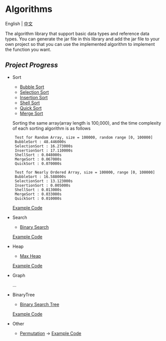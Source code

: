 # Algorithms

English | [中文](https://github.com/InnoFang/Algorithms/blob/master/README_zh.md)

The algorithm library that support basic data types and reference data types. You can generate the jar file in this library and add the jar file to your own project so that you can use the implemented algorithm to implement the function you want.


## _Project Progress_

 + Sort
   - [Bubble Sort](https://github.com/InnoFang/Algorithms/blob/master/src/io/innofang/sort/impl/BubbleSort.java)
   - [Selection Sort](https://github.com/InnoFang/Algorithms/blob/master/src/io/innofang/sort/impl/SelectionSort.java)
   - [Insertion Sort](https://github.com/InnoFang/Algorithms/blob/master/src/io/innofang/sort/impl/InsertionSort.java)
   - [Shell Sort](https://github.com/InnoFang/Algorithms/blob/master/src/io/innofang/sort/impl/ShellSort.java)
   - [Quick Sort](https://github.com/InnoFang/Algorithms/blob/master/src/io/innofang/sort/impl/QuickSort.java)
   - [Merge Sort](https://github.com/InnoFang/Algorithms/blob/master/src/io/innofang/sort/impl/MergeSort.java)

   Sorting the same array(array length is 100,000), and the time complexity of each sorting algorithm is as follows
   ```console
    Test for Random Array, size = 100000, random range [0, 100000]
    BubbleSort : 48.446000s
    SelectionSort : 16.273000s
    InsertionSort : 17.110000s
    ShellSort : 0.048000s
    MergeSort : 0.067000s
    QuickSort : 0.070000s

    Test for Nearly Ordered Array, size = 100000, range [0, 100000]
    BubbleSort : 16.588000s
    SelectionSort : 13.123000s
    InsertionSort : 0.005000s
    ShellSort : 0.013000s
    MergeSort : 0.033000s
    QuickSort : 0.010000s
   ```

   [Example Code](https://github.com/InnoFang/Algorithms/blob/master/src/io/innofang/SortTest.java)

 + Search  
 
   - [Binary Search](https://github.com/InnoFang/Algorithms/blob/master/src/io/innofang/search/BinarySearch.java)  
   
   [Example Code](https://github.com/InnoFang/Algorithms/blob/master/src/io/innofang/SearchTest.java)
   
 + Heap
 
   - [Max Heap](https://github.com/innofang/Algorithms/blob/master/src/io/innofang/heap/Heap.java)

   [Example Code](https://github.com/innofang/Algorithms/blob/master/src/io/innofang/HeapTest.java)

 + Graph
 
   ...

 + BinaryTree
 
   - [Binary Search Tree](https://github.com/InnoFang/Algorithms/blob/master/src/io/innofang/binarytree/BST.java)
   
   [Example Code](https://github.com/InnoFang/Algorithms/blob/master/src/io/innofang/BSTTest.java)

 + Other

   - [Permutation](https://github.com/InnoFang/Algorithms/blob/master/src/io/innofang/other/Permutation.java) -> [Example Code](https://github.com/InnoFang/Algorithms/blob/master/src/io/innofang/PermutationTest.java)

